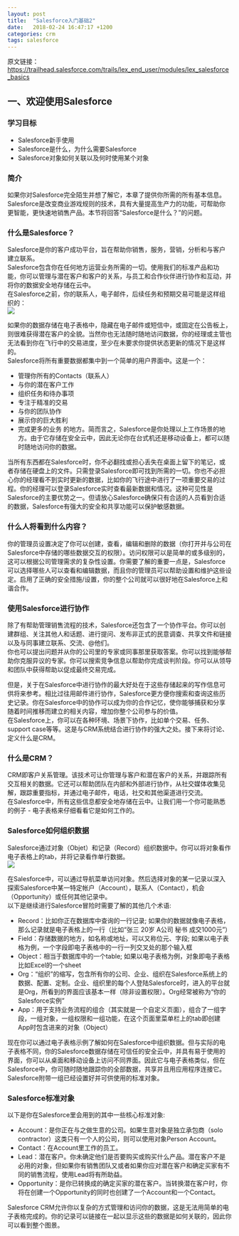 ```yaml
---
layout: post
title:  "Salesforce入门基础2"
date:   2018-02-24 16:47:17 +1200
categories: crm
tags: salesforce
---
```

原文链接：https://trailhead.salesforce.com/trails/lex_end_user/modules/lex_salesforce_basics  
  
## 一、欢迎使用Salesforce

### 学习目标
* Salesforce新手使用
* Salesforce是什么，为什么需要Salesforce
* Salesforce对象如何关联以及何时使用某个对象
  
### 简介
如果你对Salesforce完全陌生并想了解它，本章了提供你所需的所有基本信息。Salesforce是改变商业游戏规则的技术，具有大量提高生产力的功能，可帮助你更智能，更快速地销售产品。本节将回答“Salesforce是什么？”的问题。  
  
<!-- more -->

### 什么是Salesforce？
Salesforce是你的客户成功平台，旨在帮助你销售，服务，营销，分析和与客户建立联系。  
Salesforce包含你在任何地方运营业务所需的一切。使用我们的标准产品和功能，你可以管理与潜在客户和客户的关系，与员工和合作伙伴进行协作和互动，并将你的数据安全地存储在云中。  
在Salesforce之前，你的联系人，电子邮件，后续任务和预期交易可能是这样组织的：  
![]("https://res.cloudinary.com/hy4kyit2a/image/upload/doc/trailhead/en-us591a0641f6481b59fe90c5d78716c394.png")
  
如果你的数据存储在电子表格中，隐藏在电子邮件或短信中，或固定在公告板上，则很难获得潜在客户的全貌。当然你也无法随时随地访问数据，你的经理或主管也无法看到你在飞行中的交易进度，至少在未要求你提供状态更新的情况下是这样的。  
Salesforce将所有重要数据都集中到一个简单的用户界面中。这是一个：  
* 管理你所有的Contacts（联系人）
* 与你的潜在客户工作
* 组织任务和待办事项
* 专注于精准的交易
* 与你的团队协作
* 展示你的巨大胜利
* 完成更多的业务
的地方。简而言之，Salesforce是你处理以上工作场景的地方。由于它存储在安全云中，因此无论你在台式机还是移动设备上，都可以随时随地访问你的数据。  
  
当所有东西都在Salesforce时，你不必翻找或担心丢失在桌面上留下的笔记，或者存储在硬盘上的文件。只需登录Salesforce即可找到所需的一切。你也不必担心你的经理看不到实时更新的数据，比如你的飞行途中进行了一项重要交易的过程。你的经理可以登录Salesforce实时查看最新数据和情况。这种可见性是Salesforce的主要优势之一。但请放心Salesforce确保只有合适的人员看到合适的数据，Salesforce有强大的安全和共享功能可以保护敏感数据。  
  
### 什么人将看到什么内容？
你的管理员设置决定了你可以创建，查看，编辑和删除的数据（你打开并与公司在Salesforce中存储的哪些数据交互的权限）。访问权限可以是简单的或多级别的，这可以根据公司管理需求的复杂性设置。你需要了解的重要一点是，Salesforce可以选择哪些人可以查看和编辑数据，而且你的管理员可以帮助设置和维护这些设定。启用了正确的安全措施/设置，你的整个公司就可以很好地在Salesforce上和谐合作。  
  
### 使用Salesforce进行协作
除了有帮助管理销售流程的技术，Salesforce还包含了一个协作平台。你可以创建群组、关注其他人和话题、进行提问、发布非正式的民意调查、共享文件和链接以及与同事建立联系、交流、@他们。  
你也可以提出问题并从你的公司里的专家或同事那里获取答案。你可以找到能够帮助你克服异议的专家。你可以搜索竞争信息以帮助你完成谈判阶段。你可以从领导和团队中获得帮助以促成最终交易完成。  
  
但是，关于在Salesforce中进行协作的最大好处在于这些存储起来的写作信息可供将来参考。相比过往用邮件进行协作，Salesforce更方便你搜索和查询这些历史记录。你在Salesforce中的协作可以成为你的合作记忆，使你能够捕获和分享随着时间推移而建立的相关内容，增加你整个公司参与的价值。  
在Salesforce上，你可以在各种环境、场景下协作，比如单个交易、任务、support case等等。这是与CRM系统结合进行协作的强大之处。接下来将讨论、定义什么是CRM。  
  
### 什么是CRM？
CRM即客户关系管理。该技术可让你管理与客户和潜在客户的关系，并跟踪所有交互相关的数据。它还可以帮助团队在内部和外部进行协作，从社交媒体收集见解，跟踪重要指标，并通过电子邮件，电话，社交和其他渠道进行交流。  
在Salesforce中，所有这些信息都安全地存储在云中。让我们用一个你可能熟悉的例子 - 电子表格来仔细看看它是如何工作的。  
  
### Salesforce如何组织数据
Salesforce通过对象（Objet）和记录（Record）组织数据中。你可以将对象看作电子表格上的tab，并将记录看作单行数据。  
![](https://res.cloudinary.com/hy4kyit2a/image/upload/doc/trailhead/en-us868b9e3f8a1909241d4cab0cc4195bf7.png)
  
在Salesforce中，可以通过导航菜单访问对象。然后选择对象的某一记录以深入探索Salesforce中某一特定帐户（Account），联系人（Contact），机会（Opportunity）或任何其他记录中。  
以下是继续进行Salesforce冒险时需要了解的其他几个术语:  
* Record：比如你正在数据库中查询的一行记录; 如果你的数据就像电子表格，那么记录就是电子表格上的一行（比如“张三 20岁 A公司 秘书 成交1000元”）
* Field：存储数据的地方，如名称或地址，可以又称位元、字段; 如果以电子表格为例，一个字段即电子表格中的一行一列交叉处的那个输入框
* Object：相当于数据库中的一个table; 如果以电子表格为例，对象即电子表格比如Excel的一个sheet
* Org：“组织”的缩写，包含所有你的公司、企业、组织在Salesforce系统上的数据、配置、定制。企业、组织里的每个人登陆Salesforce时，进入的平台就是Org，所看到的界面应该基本一样（除非设置权限）。Org经常被称为“你的Salesforce实例”
* App：用于支持业务流程的组合（其实就是一个自定义页面），组合了一组字段，一组对象，一组权限和一组功能，在这个页面里菜单栏上的tab即创建App时包含进来的对象（Object）
  
现在你可以通过电子表格示例了解如何在Salesforce中组织数据。但与实际的电子表格不同，你的Salesforce数据存储在可信任的安全云中，并具有易于使用的界面，你可以从桌面和移动设备上访问不同界面。因此它与电子表格类似，但在Salesforce中，你可随时随地跟踪你的全部数据，共享并且用应用程序连接它。Salesforce附带一组已经设置好并可供使用的标准对象。  
  
### Salesforce标准对象
以下是你在Salesforce里会用到的其中一些核心标准对象:  
* Account：是你正在与之做生意的公司。如果生意对象是独立承包商（solo contractor）这类只有一个人的公司，则可以使用对象Person Account。
* Contact：在Account里工作的员工。
* Lead：潜在客户。你未确定他们是否要购买或购买什么产品。潜在客户不是必用的对象，但如果你有销售团队又或者如果你应对潜在客户和确定买家有不同的销售流程，使用Lead将有所助益。
* Opportunity：是你已转换成的确定买家的潜在客户。当转换潜在客户时，你将在创建一个Opportunity的同时也创建了一个Account和一个Contact。
  
Salesforce CRM允许你以复杂的方式管理和访问你的数据，这是无法用简单的电子表格完成的。你的记录可以链接在一起以显示这些的数据是如何关联的，因此你可以看到整个图景。  